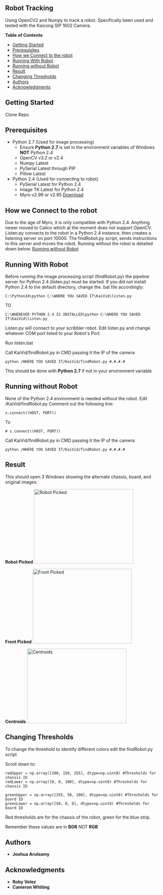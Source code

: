 ## Robot Tracking

Using OpenCV2 and Numpy to track a robot. Specifically been used and tested with the Kaicong SIP 1602 Camera.

**Table of Contents**

- [Getting Started](#)
- [Prerequisites](#)
- [How we Connect to the robot](#)
- [Running With Robot](#)
- [Running without Robot](#)
- [Result](#)
- [Changing Thresholds](#)
- [Authors](#)
- [Acknowledgments](#)


## Getting Started

Clone Repo

## Prerequisites
- Python 2.7 (Used for image processing)
  - Ensure **Python 2.7** is set in the environment variables of Windows **NOT** Python 2.4
  - OpenCV v3.2 or v2.4
  - Numpy Latest
  - PySerial Latest through PIP
  - Pillow Latest
- Python 2.4 (Used for connecting to robot)
  - PySerial Latest for Python 2.4
  - Image TK Latest for Python 2.4
  - Myro v2.99 or v2.95 [Download](http://www.betterbots.com/download/myro-install-2.9.5.zip)

## How we Connect to the robot
Due to the age of Myro, it is only compatible with Python 2.4. Anything newer moved to Calico which at the moment does not support OpenCV. Listen.py connects to the robot in a Python 2.4 instance, then creates a listening server on port 10000.
The findRobot.py script, sends instructions to this server and moves the robot. Running without the robot is detailed down below.
[Running without Robot](#)

## Running With Robot
Before running the image processing script (findRobot.py) the pipeline server for Python 2.4 (listen.py) must be started.
If you did not install Python 2.4 to the default directory, change the .bat file accordingly:

```
C:\Python24\python C:\WHERE YOU SAVED IT\KaiVid\listen.py
```

TO

```
C:\WHEREVER PYTHON 2.4 IS INSTALLED\python C:\WHERE YOU SAVED IT\KaiVid\listen.py
```

Listen.py will connect to your scribbler robot. Edit listen.py and change whatever COM port listed to your Robot's Port.

Run listen.bat

Call KaiVid/findRobot.py in CMD passing it the IP of the camera

```
python /WHERE YOU SAVED IT/KaiVid/findRobot.py #.#.#.#
```
This should be done with **Python 2.7** if not in your environment variable

## Running without Robot
None of the Python 2.4 environment is needed without the robot.
Edit /KaiVid/findRobot.py
Comment out the following line:

```
s.connect((HOST, PORT))
```

To

```
# s.connect((HOST, PORT))
```

Call KaiVid/findRobot.py in CMD passing it the IP of the camera

```
python /WHERE YOU SAVED IT/KaiVid/findRobot.py #.#.#.#
```

## Result
This should open 3 Windows showing the alternate chassis, board, and original images.

**Robot Picked**
<img src="https://user-images.githubusercontent.com/14321139/34995801-d096836a-fa94-11e7-9c0d-7db769829056.PNG" alt="Robot Picked" width="320" height="240">

**Front Picked**
<img src="https://user-images.githubusercontent.com/14321139/34995798-cff908e2-fa94-11e7-96e2-6e31c177178c.PNG" alt="Front Picked" width="320" height="240">

**Centroids**
<img src="https://user-images.githubusercontent.com/14321139/34995799-d02e19f6-fa94-11e7-850f-02060456b2b1.PNG" alt="Centroids" width="320" height="240">

## Changing Thresholds
To change the threshold to identify different colors edit the findRobot.py script

Scroll down to:

```
redUpper = np.array([100, 150, 255], dtype=np.uint8) #Thresholds for chassis ID
redLower = np.array([0, 0, 100], dtype=np.uint8) #Thresholds for chassis ID

greenUpper = np.array([255, 50, 100], dtype=np.uint8) #Thresholds for board ID
greenLower = np.array([50, 0, 0], dtype=np.uint8) #Thresholds for board ID
```

Red thresholds are for the chassis of the robot, green for the blue strip.

Remember these values are in **BGR** NOT **RGB**


## Authors

* **Joshua Arulsamy**

## Acknowledgments

* **Roby Velez**
* **Cameron Whiting**
